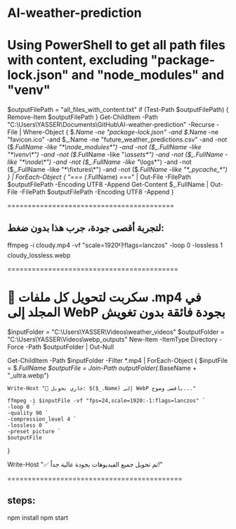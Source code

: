 # AI-weather-prediction

# Using PowerShell to get all path files with content, excluding "package-lock.json" and "node_modules" and "venv"

$outputFilePath = "all_files_with_content.txt"
if (Test-Path $outputFilePath) {
    Remove-Item $outputFilePath
}
Get-ChildItem -Path "C:\Users\YASSER\Documents\GitHub\AI-weather-prediction" -Recurse -File |
Where-Object {
    $_.Name -ne "package-lock.json" -and
    $_.Name -ne "favicon.ico" -and
    $_.Name -ne "future_weather_predictions.csv" -and
    -not ($_.FullName -like "*\node_modules\*") -and
    -not ($_.FullName -like "*\venv\*") -and
    -not ($_.FullName -like "*\assets\*") -and
    -not ($_.FullName -like "*\node\*") -and
    -not ($_.FullName -like "*\logs\*") -and
    -not ($_.FullName -like "*\fixtures\*") -and
    -not ($_.FullName -like "*\__pycache__\*")
} | ForEach-Object {
    "=== $($_.FullName) ===" | Out-File -FilePath $outputFilePath -Encoding UTF8 -Append
    Get-Content $_.FullName | Out-File -FilePath $outputFilePath -Encoding UTF8 -Append
}



=========================================
## لتجربة أقصى جودة، جرب هذا بدون ضغط:

ffmpeg -i cloudy.mp4 -vf "scale=1920:-1:flags=lanczos" -loop 0 -lossless 1 cloudy_lossless.webp

==========================================
# 🔄 سكربت لتحويل كل ملفات .mp4 في المجلد إلى WebP بجودة فائقة بدون تغويش

$inputFolder = "C:\Users\YASSER\Videos\weather_videos"
$outputFolder = "C:\Users\YASSER\Videos\webp_outputs"
New-Item -ItemType Directory -Force -Path $outputFolder | Out-Null

Get-ChildItem -Path $inputFolder -Filter *.mp4 | ForEach-Object {
    $inputFile = $_.FullName
    $outputFile = Join-Path $outputFolder ($_.BaseName + "_ultra.webp")

    Write-Host "🚀 جاري تحويل: $($_.Name) إلى WebP بأقصى وضوح..."

    ffmpeg -i $inputFile -vf "fps=24,scale=1920:-1:flags=lanczos" `
    -loop 0 `
    -quality 90 `
    -compression_level 4 `
    -lossless 0 `
    -preset picture `
    $outputFile
}

Write-Host "✅ تم تحويل جميع الفيديوهات بجودة عالية جداً!"

===========================================

## steps:

npm install
npm start
